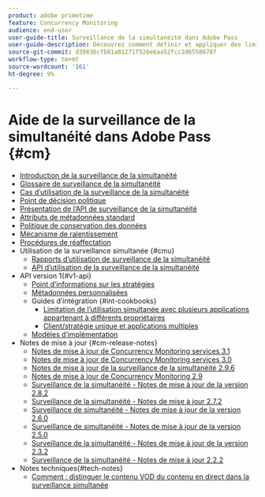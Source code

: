 ```yaml
---
product: adobe primetime
feature: Concurrency Monitoring
audience: end-user
user-guide-title: Surveillance de la simultanéité dans Adobe Pass
user-guide-description: Découvrez comment définir et appliquer des limites à l’utilisation simultanée dans plusieurs applications.
source-git-commit: d39836cfb81a81271f526e6aa52fcc2d6558678f
workflow-type: tm+mt
source-wordcount: '161'
ht-degree: 9%

---
```



# Aide de la surveillance de la simultanéité dans Adobe Pass {#cm}

+ [Introduction de la surveillance de la simultanéité](cm-home.md)
+ [Glossaire de surveillance de la simultanéité](cm-glossary.md)
+ [Cas d’utilisation de la surveillance de la simultanéité](cm-use-cases.md)
+ [Point de décision politique](cm-policy-decision-point.md)
+ [Présentation de l’API de surveillance de la simultanéité](cm-api-overview.md)
+ [Attributs de métadonnées standard](standard-metadata-attributes.md)
+ [Politique de conservation des données](data-retention-policy.md)
+ [Mécanisme de ralentissement](throttling-mechanism.md)
+ [Procédures de réaffectation](cm-escalation-procedures.md)
+ Utilisation de la surveillance simultanée {#cmu}
   + [Rapports d’utilisation de surveillance de la simultanéité](cm-usage-reports.md)
   + [API d’utilisation de la surveillance de la simultanéité](cmu-api.md)
+ API version 1{#v1-api}
   + [Point d’informations sur les stratégies](policy-info-pt-versionone.md)
   + [Métadonnées personnalisées](custom-metadata.md)
   + Guides d’intégration {#int-cookbooks}
      + [Limitation de l’utilisation simultanée avec plusieurs applications appartenant à différents propriétaires](restrict-concurr-usage-mult-apps.md)
      + [Client/stratégie unique et applications multiples](single-tenant-policy-mult-app.md)
   + [Modèles d’implémentation](implementation-models.md)
+ Notes de mise à jour {#cm-release-notes}
   + [Notes de mise à jour de Concurrency Monitoring services 3.1](rn-cm-services-31.md)
   + [Notes de mise à jour de Concurrency Monitoring services 3.0](rn-cm-services-30.md)
   + [Notes de mise à jour de la surveillance de la simultanéité 2.9.6](rn-cm-296.md)
   + [Notes de mise à jour de Concurrency Monitoring 2.9](rn-cm-29.md)
   + [Surveillance de la simultanéité - Notes de mise à jour de la version 2.8.2](rn-cm-282.md)
   + [Surveillance de la simultanéité - Notes de mise à jour 2.7.2](rn-cm-272.md)
   + [Surveillance de simultanéité - Notes de mise à jour de la version 2.6.0](rn-cm-260.md)
   + [Surveillance de simultanéité - Notes de mise à jour de la version 2.5.0](rn-cm-250.md)
   + [Surveillance de la simultanéité - Notes de mise à jour de la version 2.3.2](rn-cm-232.md)
   + [Surveillance de la simultanéité - Notes de mise à jour 2.2.2](rn-cm-222.md)
+ Notes techniques{#tech-notes}
   + [Comment : distinguer le contenu VOD du contenu en direct dans la surveillance simultanée](vod-live-dist.md)

<!--    + [Usage reports](usage-rep-versionone.md) -->
